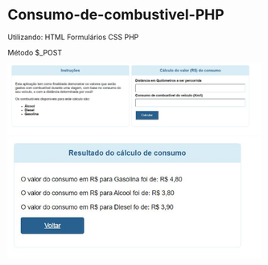 # Consumo-de-combustivel-PHP
Utilizando:
HTML 
  Formulários
CSS
PHP

Método
$_POST

![](Inicial.JPG)
![](Resultado.JPG)
